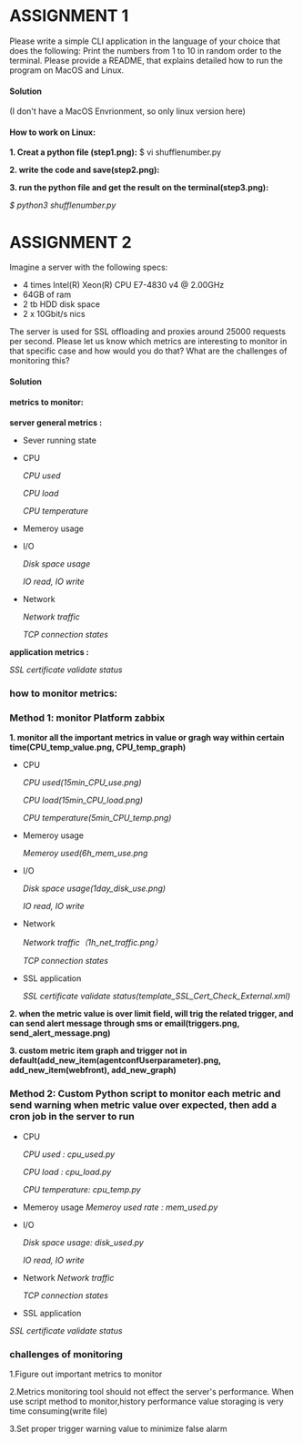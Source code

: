 # ASSIGNMENT 1
Please write a simple CLI application in the language of your choice that does the following: Print the numbers from 1 to 10 in random order to the terminal. Please provide a README, that explains detailed how to run the program on MacOS and Linux.
#### Solution
(I don't have a MacOS Envrionment, so only linux version here)

#### How to work on Linux:

**1. Creat a python file (step1.png):**
$ vi shufflenumber.py

**2. write the code and save(step2.png):**

**3. run the python file and get the result on the terminal(step3.png):**

   *$ python3 shufflenumber.py*

# ASSIGNMENT 2
Imagine a server with the following specs:
- 4 times Intel(R) Xeon(R) CPU E7-4830 v4 @ 2.00GHz
- 64GB of ram
- 2 tb HDD disk space
- 2 x 10Gbit/s nics

The server is used for SSL offloading and proxies around 25000 requests per second.
Please let us know which metrics are interesting to monitor in that specific case 
and how would you do that? 
What are the challenges of monitoring this?

#### Solution
#### metrics to monitor:

**server general metrics :**

* Sever running state
* CPU

    *CPU used*
    
    *CPU load*
    
    *CPU temperature*
* Memeroy usage
* I/O

    *Disk space usage*
    
     *IO read, IO write*
* Network

    *Network traffic*
    
    *TCP connection states*

**application metrics :**

*SSL certificate validate status*
### how to monitor metrics:
### Method 1: monitor Platform zabbix
**1. monitor all the important metrics  in value or gragh way within certain time(CPU_temp_value.png, CPU_temp_graph)**
   * CPU

      *CPU used(15min_CPU_use.png)*
    
      *CPU load(15min_CPU_load.png)*
    
      *CPU temperature(5min_CPU_temp.png)*
   
   * Memeroy usage
   
       *Memeroy used(6h_mem_use.png*
   
   * I/O

      *Disk space usage(1day_disk_use.png)*
    
      *IO read, IO write*
     
   * Network

        *Network traffic（1h_net_traffic.png）*
    
        *TCP connection states*
    
   * SSL application
 
      *SSL certificate validate status(template_SSL_Cert_Check_External.xml)*
 
**2. when the metric value is over limit field, will trig the related trigger, and can send alert message through sms or email(triggers.png, send_alert_message.png)**

**3. custom metric item graph and trigger not in default(add_new_item(agentconfUserparameter).png, add_new_item(webfront), add_new_graph)**

### Method 2: Custom Python script to monitor each metric and send warning when metric value over expected, then add a cron job in the server to run
* CPU

    *CPU used : cpu_used.py*
    
    *CPU load : cpu_load.py*
    
    *CPU temperature: cpu_temp.py*
* Memeroy usage
   *Memeroy used rate : mem_used.py*
   
* I/O

    *Disk space usage: disk_used.py*
    
     *IO read, IO write*
     
* Network
    *Network traffic*
    
    *TCP connection states*
    
 * SSL application
 
 *SSL certificate validate status*
 
    
 ### challenges of monitoring
1.Figure out important metrics to monitor

2.Metrics  monitoring tool should not effect the server's performance. When use script method to monitor,history performance value storaging is very time consuming(write file)

3.Set proper trigger warning value to minimize false alarm



